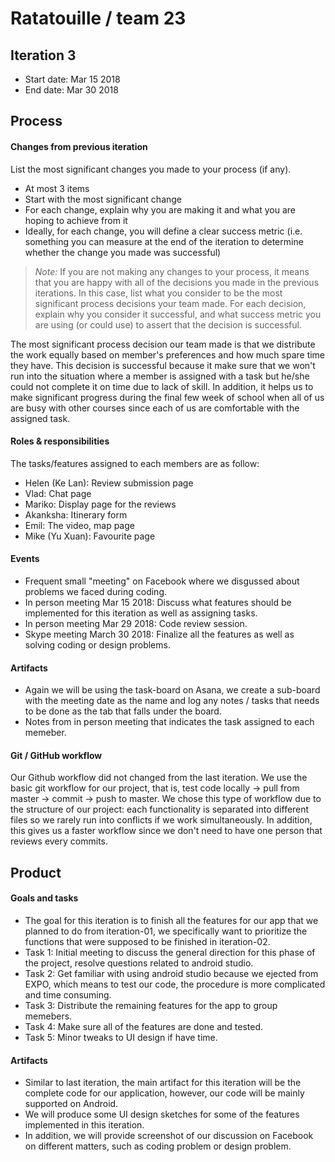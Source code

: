 # Ratatouille / team 23

## Iteration 3

 * Start date: Mar 15 2018
 * End date: Mar 30 2018

## Process

#### Changes from previous iteration

List the most significant changes you made to your process (if any).

 * At most 3 items
 * Start with the most significant change
 * For each change, explain why you are making it and what you are hoping to achieve from it
 * Ideally, for each change, you will define a clear success metric (i.e. something you can measure at the end of the iteration to determine whether the change you made was successful)

 > *Note:* If you are not making any changes to your process, it means that you are happy with all of the decisions you made in the previous iterations.
 > In this case, list what you consider to be the most significant process decisions your team made. For each decision, explain why you consider it successful, and what success metric you are using (or could use) to assert that the decision is successful.
 
 The most significant process decision our team made is that we distribute the work equally based on member's preferences and how much spare time they have. This decision is successful because it make sure that we won't run into the situation where a member is assigned with a task but he/she could not complete it on time due to lack of skill. In addition, it helps us to make significant progress during the final few week of school when all of us are busy with other courses since each of us are comfortable with the assigned task.

#### Roles & responsibilities

The tasks/features assigned to each members are as follow:
* Helen (Ke Lan): Review submission page
* Vlad: Chat page
* Mariko: Display page for the reviews
* Akanksha: Itinerary form
* Emil: The video, map page
* Mike (Yu Xuan): Favourite page

#### Events
 
 * Frequent small "meeting" on Facebook where we disgussed about problems we faced during coding.
 * In person meeting Mar 15 2018: Discuss what features should be implemented for this iteration as well as assigning tasks.
 * In person meeting Mar 29 2018: Code review session.
 * Skype meeting March 30 2018: Finalize all the features as well as solving coding or design problems.

#### Artifacts
   
 * Again we will be using the task-board on Asana, we create a sub-board with the meeting date as the name and log any notes / tasks that needs to be done as the tab that falls under the board.
 * Notes from in person meeting that indicates the task assigned to each memeber.

#### Git / GitHub workflow

Our Github workflow did not changed from the last iteration. We use the basic git workflow for our project, that is, test code locally -> pull from master -> commit -> push to master. We chose this type of workflow due to the structure of our project: each functionality is separated into different files so we rarely run into conflicts if we work simultaneously. In addition, this gives us a faster workflow since we don't need to have one person that reviews every commits.


## Product

#### Goals and tasks
 
 * The goal for this iteration is to finish all the features for our app that we planned to do from iteration-01, we specifically want to prioritize the functions that were supposed to be finished in iteration-02.
 * Task 1: Initial meeting to discuss the general direction for this phase of the project, resolve questions related to android studio.
 * Task 2: Get familiar with using android studio because we ejected from EXPO, which means to test our code, the procedure is more complicated and time consuming.
 * Task 3: Distribute the remaining features for the app to group memebers.
 * Task 4: Make sure all of the features are done and tested.
 * Task 5: Minor tweaks to UI design if have time.

#### Artifacts
   
  * Similar to last iteration, the main artifact for this iteration will be the complete code for our application, however, our code will be mainly supported on Android.
  * We will produce some UI design sketches for some of the features implemented in this iteration.
  * In addition, we will provide screenshot of our discussion on Facebook on different matters, such as coding problem or design problem.
